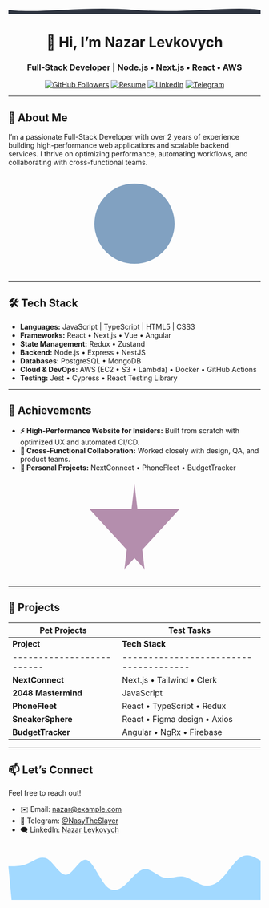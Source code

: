 <p align="center">
<!--   <img src="./assets/hero.svg" alt="Hero Wave" width="100%" /> -->
  <svg width="1200" height="40" viewBox="0 0 1200 40" xmlns="http://www.w3.org/2000/svg">
  <path d="M0,20 C150,40 350,0 600,20 C850,40 1050,0 1200,20 L1200,40 L0,40 Z" fill="#2E3440"/>
</svg>
</p>

<h1 align="center">👋 Hi, I’m Nazar Levkovych</h1>
<h3 align="center">Full‑Stack Developer | Node.js • Next.js • React • AWS</h3>

<p align="center">
  <a href="https://github.com/NasyTheSlayer"><img src="https://img.shields.io/github/followers/NasyTheSlayer?label=Follow&style=social" alt="GitHub Followers" /></a>
  <a href="https://flowcv.com/resume/c052skt3om"><img src="https://img.shields.io/badge/Resume-FlowCV-007ACC?style=for-the-badge" alt="Resume" /></a>
  <a href="https://www.linkedin.com/in/nazar-levkovych-333501266/"><img src="https://img.shields.io/badge/LinkedIn-Nazar%20Levkovych-%230077B5?style=for-the-badge&logo=linkedin&logoColor=white" alt="LinkedIn" /></a>
  <a href="https://t.me/NasyTheSlayer"><img src="https://img.shields.io/badge/Telegram-2CA5E0?style=for-the-badge&logo=telegram&logoColor=white" alt="Telegram" /></a>
</p>

---

## 🚀 About Me

I’m a passionate Full-Stack Developer with over 2 years of experience building high-performance web applications and scalable backend services. I thrive on optimizing performance, automating workflows, and collaborating with cross-functional teams.

<p align="center">
<!--   <img src="./assets/about.svg" alt="About Illustration" width="200" /> -->
  <svg width="200" height="200" xmlns="http://www.w3.org/2000/svg">
  <circle cx="100" cy="100" r="80" fill="#81A1C1" />
</svg>
</p>

---

## 🛠️ Tech Stack

- **Languages:** JavaScript | TypeScript | HTML5 | CSS3  
- **Frameworks:** React • Next.js • Vue • Angular  
- **State Management:** Redux • Zustand  
- **Backend:** Node.js • Express • NestJS  
- **Databases:** PostgreSQL • MongoDB  
- **Cloud & DevOps:** AWS (EC2 • S3 • Lambda) • Docker • GitHub Actions  
- **Testing:** Jest • Cypress • React Testing Library

---

## 🌟 Achievements

- **⚡ High-Performance Website for Insiders:** Built from scratch with optimized UX and automated CI/CD.  
- **🤝 Cross-Functional Collaboration:** Worked closely with design, QA, and product teams.  
- **🎯 Personal Projects:** NextConnect • PhoneFleet • BudgetTracker

<p align="center">
<!--   <img src="./assets/achievements.svg" alt="Achievements Illustration" width="200" /> -->
  <svg width="200" height="200" xmlns="http://www.w3.org/2000/svg">
  <polygon points="100,10 120,180 10,60 190,60 80,180" fill="#B48EAD" />
</svg>
</p>

---

## 🚧 Projects

| **Pet Projects**                                                                                                                                   | **Test Tasks**                                                                                                              |
|----------------------------------------------------------------------------------------------------------------------------------------------------|-----------------------------------------------------------------------------------------------------------------------------|
| **Project**             | **Tech Stack**                       | **Demo**       | **Code**       | **Task**            | **Description**                 | **Status**     | **Link**        |
|-------------------------|--------------------------------------|----------------|----------------|---------------------|---------------------------------|----------------|-----------------|
| **NextConnect**         | Next.js • Tailwind • Clerk           | [Live](#)      | [Repo](#)      | **UI Component**    | Responsive card component       | Completed      | [View](#)       |
| **2048 Mastermind**     | JavaScript                           | [Live](#)      | [Repo](#)      | **API Integration** | Consume public REST API         | In Progress    | [Repo](#)       |
| **PhoneFleet**          | React • TypeScript • Redux           | [Live](#)      | [Repo](#)      | **DB Schema**       | Design relational data model    | Pending        | [Details](#)    |
| **SneakerSphere**       | React • Figma design • Axios         | [Live](#)      | [Repo](#)      |                     |                                 |                |                 |
| **BudgetTracker**       | Angular • NgRx • Firebase            | [Live](#)      | [Repo](#)      |                     |                                 |                |                 |

---

## 📫 Let’s Connect

Feel free to reach out!  
- ✉️ Email: <a href="mailto:nazar@example.com">nazar@example.com</a>  
- 💬 Telegram: <a href="https://t.me/NasyTheSlayer">@NasyTheSlayer</a>  
- 🗨️ LinkedIn: <a href="https://www.linkedin.com/in/nazar-levkovych-333501266/">Nazar Levkovych</a>

<p align="center">
<!--   <img src="./assets/footer-wave.svg" alt="Footer Wave" width="100%" /> -->
  <svg width="1440" height="320" viewBox="0 0 1440 320" xmlns="http://www.w3.org/2000/svg">
  <path fill="#a2d9ff" fill-opacity="1" d="M0,128L18.5,128C36.9,128,74,128,111,112C147.7,96,185,64,222,85.3C258.5,107,295,181,332,176C369.2,171,406,85,443,90.7C480,96,517,192,554,234.7C590.8,277,628,267,665,234.7C701.5,203,738,149,775,144C812.3,139,849,181,886,192C923.1,203,960,181,997,186.7C1033.8,192,1071,224,1108,234.7C1144.6,245,1182,235,1218,197.3C1255.4,160,1292,96,1329,74.7C1366.2,53,1403,75,1422,85.3L1440,96L1440,320L1421.5,320C1403.1,320,1366,320,1329,320C1292.3,320,1255,320,1218,320C1181.5,320,1145,320,1108,320C1070.8,320,1034,320,997,320C960,320,923,320,886,320C849.2,320,812,320,775,320C738.5,320,702,320,665,320C627.7,320,591,320,554,320C516.9,320,480,320,443,320,406.2,320,369,320,332,320,295.4,320,258,320,222,320,184.6,320,148,320,111,320,73.8,320,37,320,18,320,0,320Z"/>
</svg>
</p>
